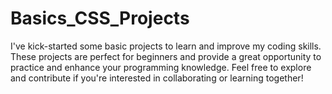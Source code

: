 # Basics_CSS_Projects
I've kick-started some basic projects to learn and improve my coding skills. These projects are perfect for beginners and provide a great opportunity to practice and enhance your programming knowledge. Feel free to explore and contribute if you're interested in collaborating or learning together!
